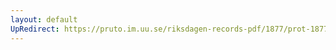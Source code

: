 ```yaml
---
layout: default
UpRedirect: https://pruto.im.uu.se/riksdagen-records-pdf/1877/prot-1877--fk--037/prot-1877--fk--037_014.pdf
---
```

